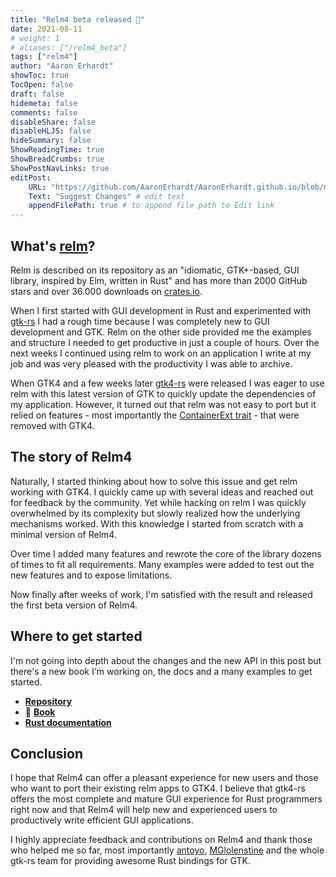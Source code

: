 ```yaml
---
title: "Relm4 beta released 🎉"
date: 2021-08-11
# weight: 1
# aliases: ["/relm4_beta"]
tags: ["relm4"]
author: "Aaron Erhardt"
showToc: true
TocOpen: false
draft: false
hidemeta: false
comments: false
disableShare: false
disableHLJS: false
hideSummary: false
ShowReadingTime: true
ShowBreadCrumbs: true
ShowPostNavLinks: true
editPost:
    URL: "https://github.com/AaronErhardt/AaronErhardt.github.io/blob/master/blog-src/content"
    Text: "Suggest Changes" # edit text
    appendFilePath: true # to append file path to Edit link
---
```


## What's [relm](https://github.com/antoyo/relm)?

Relm is described on its repository as an "idiomatic, GTK+-based, GUI library, inspired by Elm, written in Rust" and has more than 2000 GitHub stars and over 36.000 downloads on [crates.io](https://crates.io/crates/relm).

When I first started with GUI development in Rust and experimented with [gtk-rs](https://github.com/gtk-rs/gtk3-rs) I had a rough time because I was completely new to GUI development and GTK. Relm on the other side provided me the examples and structure I needed to get productive in just a couple of hours. Over the next weeks I continued using relm to work on an application I write at my job and was very pleased with the productivity I was able to archive.

When GTK4 and a few weeks later [gtk4-rs](https://github.com/gtk-rs/gtk4-rs) were released I was eager to use relm with this latest version of GTK to quickly update the dependencies of my application. However, it turned out that relm was not easy to port but it relied on features - most importantly the [ContainerExt trait](https://gtk-rs.org/gtk3-rs/stable/latest/docs/gtk/prelude/trait.ContainerExt.html) - that were removed with GTK4.

## The story of Relm4

Naturally, I started thinking about how to solve this issue and get relm working with GTK4. I quickly came up with several ideas and reached out for feedback by the community. Yet while hacking on relm I was quickly overwhelmed by its complexity but slowly realized how the underlying mechanisms worked. With this knowledge I started from scratch with a minimal version of Relm4.

Over time I added many features and rewrote the core of the library dozens of times to fit all requirements. Many examples were added to test out the new features and to expose limitations.

Now finally after weeks of work, I'm satisfied with the result and released the first beta version of Relm4.

## Where to get started

I'm not going into depth about the changes and the new API in this post but there's a new book I'm working on, the docs and a many examples to get started.

+ **[Repository](https://github.com/AaronErhardt/relm4)**
+ 📖 **[Book](https://aaronerhardt.github.io/relm4-book/book/)**
+ **[Rust documentation](https://aaronerhardt.github.io/docs/relm4/relm4/)**

## Conclusion

I hope that Relm4 can offer a pleasant experience for new users and those who want to port their existing relm apps to GTK4. I believe that gtk4-rs offers the most complete and mature GUI experience for Rust programmers right now and that Relm4 will help new and experienced users to productively write efficient GUI applications.

I highly appreciate feedback and contributions on Relm4 and thank those who helped me so far, most importantly [antoyo](https://github.com/antoyo), [MGlolenstine](https://github.com/MGlolenstine) and the whole gtk-rs team for providing awesome Rust bindings for GTK.
